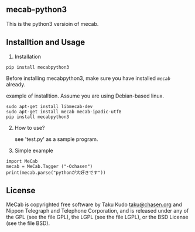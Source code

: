 mecab-python3
-------------
This is the python3 versioin of mecab.


Installtion and Usage
--------------
1. Installation

```
pip install mecabpython3
```

Before installing mecabpython3, make sure you have installed *`mecab`*
already.

example of installtion.
Assume you are using Debian-based linux.

```
sudo apt-get install libmecab-dev
sudo apt-get install mecab mecab-ipadic-utf8
pip install mecabpython3
```

2. How to use?

   see 'test.py' as a sample program.

3. Simple example

```
import MeCab
mecab = MeCab.Tagger ("-Ochasen")
print(mecab.parse("pythonが大好きです"))
```


License
-------
MeCab is copyrighted free software by Taku Kudo <taku@chasen.org> and
Nippon Telegraph and Telephone Corporation, and is released under
any of the GPL (see the file GPL), the LGPL (see the file LGPL), or the
BSD License (see the file BSD).
